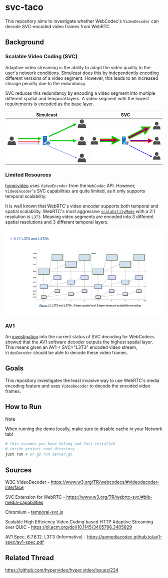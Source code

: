 # svc-taco

This repository aims to investigate whether WebCodec's `VideoDecoder` can decode SVC-encoded video frames from WebRTC.

## Background

### Scalable Video Coding (SVC)

Adaptive video streaming is the ability to adapt the video quality to the user's network conditions. Simulcast does this
by independently encoding different versions of a video segment. However, this leads to an increased storage penalty due
to the redundancy.

SVC reduces this redundancy by encoding a video segment into multiple different spatial and temporal layers. A video
segment with the lowest requirements is encoded as the base layer.

| Simulcast                   | SVC               |
| --------------------------- | ----------------- |
| ![Simulcast](simulcast.png) | ![SVC](svc-1.png) |

### Limited Resources

[hypervideo](https://github.com/hypervideo/hyper.video) uses `VideoEncoder` from the `WebCodec` API. However,
`VideoEncoder`'s SVC capabilities are quite limited, as it only supports temporal scalability.

It is well known that WebRTC's video encoder supports both temporal and spatial scalability. WebRTC's most aggressive
[`scalabilityMode`](https://www.w3.org/TR/webrtc-svc/#scalabilitymodes*) with a 2:1 resolution is `L3T3`. Meaning video
segments are encoded into 3 different spatial resolutions and 3 different temporal layers.

![L3T3.png](L3T3.png)

### AV1

An [investigation](https://issues.chromium.org/issues/338929751) into the current status of SVC decoding for WebCodecs
showed that the AV1 software decoder outputs the highest spatial layer. This means given an AV1 + SVC="L3T3" encoded
video stream, `VideoDecoder` should be able to decode these video frames.

## Goals

This repository investigates the least invasive way to use WebRTC's media encoding feature and uses `VideoDecoder` to
decode the encoded video frames.

## How to Run

> [!NOTE]  
> When running the demo locally, make sure to disable cache in your Network tab!

```sh
# this assumes you have Golang and Just installed
# inside project root directory
just run # or go run server.go
```

## Sources

W3C VideoDecoder - https://www.w3.org/TR/webcodecs/#videodecoder-interface

SVC Extension for WebRTC - https://www.w3.org/TR/webrtc-svc/#bib-media-capabilities

Chromium -
[temporal-svc.js](https://source.chromium.org/chromium/chromium/src/+/main:third_party/blink/web_tests/external/wpt/webcodecs/temporal-svc-encoding.https.any.js;l=11-15;drc=e0e07506b7fc8a8ddd4e9f7799e8e572a8c57612)

Scalable High Efficiency Video Coding based HTTP Adaptive Streaming over QUIC -
https://dl.acm.org/doi/10.1145/3405796.3405829

AV1 Spec, 6.7.6.12. L3T3 (Informative) - https://aomediacodec.github.io/av1-spec/av1-spec.pdf

## Related Thread

https://github.com/hypervideo/hyper.video/issues/224
